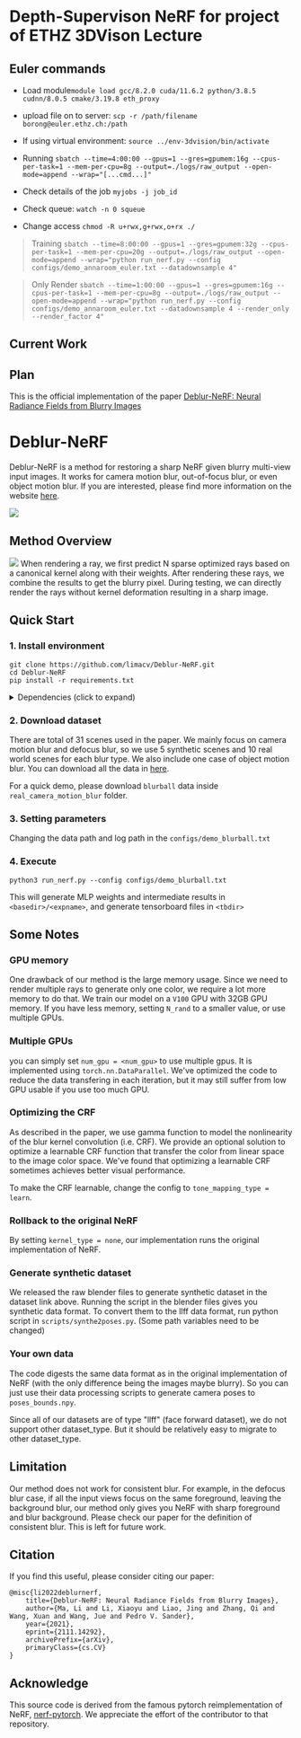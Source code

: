 # Depth-Supervison NeRF for project of ETHZ 3DVison Lecture

## Euler commands
* Load module`module load gcc/8.2.0 cuda/11.6.2 python/3.8.5 cudnn/8.0.5 cmake/3.19.8 eth_proxy`

* upload file on to server: `scp -r /path/filename borong@euler.ethz.ch:/path`

* If using virtual environment: `source ../env-3dvision/bin/activate`

* Running `sbatch --time=4:00:00 --gpus=1 --gres=gpumem:16g --cpus-per-task=1 --mem-per-cpu=8g --output=./logs/raw_output --open-mode=append --wrap="[...cmd...]"`

* Check details of the job `myjobs -j job_id`
* Check queue: `watch -n 0 squeue`
* Change access `chmod -R u+rwx,g+rwx,o+rx ./`

> Training `sbatch --time=8:00:00 --gpus=1 --gres=gpumem:32g --cpus-per-task=1 --mem-per-cpu=20g --output=./logs/raw_output --open-mode=append --wrap="python run_nerf.py --config configs/demo_annaroom_euler.txt --datadownsample 4"`

> Only Render `sbatch --time=1:00:00 --gpus=1 --gres=gpumem:16g --cpus-per-task=1 --mem-per-cpu=8g --output=./logs/raw_output --open-mode=append --wrap="python run_nerf.py --config configs/demo_annaroom_euler.txt --datadownsample 4 --render_only --render_factor 4"`



## Current Work


## Plan


This is the official implementation of the paper [Deblur-NeRF: Neural Radiance Fields from Blurry Images](https://arxiv.org/abs/2111.14292)
# Deblur-NeRF

Deblur-NeRF is a method for restoring a sharp NeRF given blurry multi-view input images. It works for camera motion blur, out-of-focus blur, or even object motion blur. If you are interested, please find more information on the website [here](https://limacv.github.io/deblurnerf/).

![](https://limacv.github.io/deblurnerf/images/teaser.jpg)

## Method Overview

![](https://limacv.github.io/deblurnerf/images/pipeline.png)
When rendering a ray, we first predict N sparse optimized rays based on a canonical kernel along with their weights. After rendering these rays, we combine the results to get the blurry pixel. During testing, we can directly render the rays without kernel deformation resulting in a sharp image.

## Quick Start

### 1. Install environment

```
git clone https://github.com/limacv/Deblur-NeRF.git
cd Deblur-NeRF
pip install -r requirements.txt
```
<details>
  <summary> Dependencies (click to expand) </summary>

   - numpy
   - scikit-image
   - torch>=1.8
   - torchvision>=0.9.1
   - imageio
   - imageio-ffmpeg
   - matplotlib
   - configargparse
   - tensorboardX>=2.0
   - opencv-python
</details>

### 2. Download dataset
There are total of 31 scenes used in the paper. We mainly focus on camera motion blur and defocus blur, so we use 5 synthetic scenes and 10 real world scenes for each blur type. We also include one case of object motion blur. You can download all the data in [here](https://hkustconnect-my.sharepoint.com/:f:/g/personal/lmaag_connect_ust_hk/EqB3QrnNG5FMpGzENQq_hBMBSaCQiZXP7yGCVlBHIGuSVA?e=UaSQCC). 

For a quick demo, please download ```blurball``` data inside ```real_camera_motion_blur``` folder.

### 3. Setting parameters
Changing the data path and log path in the ```configs/demo_blurball.txt```

### 4. Execute

```
python3 run_nerf.py --config configs/demo_blurball.txt
```
This will generate MLP weights and intermediate results in ```<basedir>/<expname>```, and generate tensorboard files in ```<tbdir>```

## Some Notes

### GPU memory
One drawback of our method is the large memory usage. Since we need to render multiple rays to generate only one color, we require a lot more memory to do that. We train our model on a ```V100``` GPU with 32GB GPU memory. If you have less memory, setting ```N_rand``` to a smaller value, or use multiple GPUs.

### Multiple GPUs
you can simply set ```num_gpu = <num_gpu>``` to use multiple gpus. It is implemented using ```torch.nn.DataParallel```. We've optimized the code to reduce the data transfering in each iteration, but it may still suffer from low GPU usable if you use too much GPU.

### Optimizing the CRF
As described in the paper, we use gamma function to model the nonlinearity of the blur kernel convolution (i.e. CRF). We provide an optional solution to optimize a learnable CRF function that transfer the color from linear space to the image color space. We've found that optimizing a learnable CRF sometimes achieves better visual performance. 

To make the CRF learnable, change the config to ```tone_mapping_type = learn```.

### Rollback to the original NeRF
By setting ```kernel_type = none```, our implementation runs the original implementation of NeRF.


### Generate synthetic dataset
We released the raw blender files to generate synthetic dataset in the dataset link above.
Running the script in the blender files gives you synthetic data format.
To convert them to the llff data format, run python script in ```scripts/synthe2poses.py```. (Some path variables need to be changed)

### Your own data
The code digests the same data format as in the original implementation of NeRF (with the only difference being the images maybe blurry). So you can just use their data processing scripts to generate camera poses to ```poses_bounds.npy```.

Since all of our datasets are of type "llff" (face forward dataset), we do not support other dataset_type. But it should be relatively easy to migrate to other dataset_type. 

## Limitation
Our method does not work for consistent blur. For example, in the defocus blur case, if all the input views focus on the same foreground, leaving the background blur, our method only gives you NeRF with sharp foreground and blur background. Please check our paper for the definition of consistent blur. This is left for future work.

## Citation
If you find this useful, please consider citing our paper:
```
@misc{li2022deblurnerf,
    title={Deblur-NeRF: Neural Radiance Fields from Blurry Images},
    author={Ma, Li and Li, Xiaoyu and Liao, Jing and Zhang, Qi and Wang, Xuan and Wang, Jue and Pedro V. Sander},
    year={2021},
    eprint={2111.14292},
    archivePrefix={arXiv},
    primaryClass={cs.CV}
}
```

## Acknowledge
This source code is derived from the famous pytorch reimplementation of NeRF, [nerf-pytorch](https://github.com/yenchenlin/nerf-pytorch/). We appreciate the effort of the contributor to that repository.
